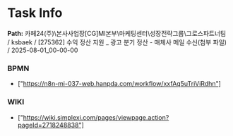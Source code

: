 # Task Info

**Path:** 카페24(주)\본사사업장\[CG]MI본부\마케팅센터\성장전략그룹\그로스파트너팀 / ksbaek / [275362] 수익 정산 지원 _ 광고 분기 정산 - 매체사 메일 수신(첨부 파일) / 2025-08-01_00-00-00

### BPMN
- ["https://n8n-mi-037-web.hanpda.com/workflow/xxfAq5uTriViRdhn"]

### WIKI
- ["https://wiki.simplexi.com/pages/viewpage.action?pageId=2718248838"]


